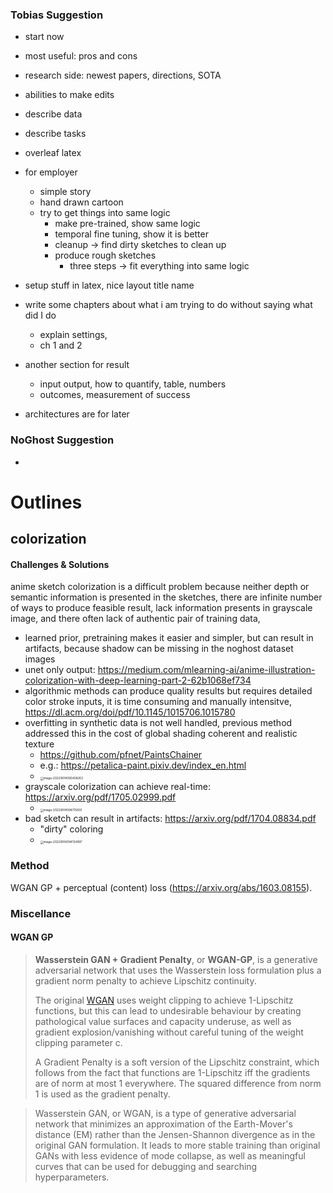 ### Tobias Suggestion

- start now



- most useful: pros and cons
- research side: newest papers, directions, SOTA
- abilities to make edits



- describe data
- describe tasks
- overleaf latex



- for employer
  - simple story
  - hand drawn cartoon
  - try to get things into same logic
    - make pre-trained, show same logic
    - temporal fine tuning, show it is better
    - cleanup -> find dirty sketches to clean up
    - produce rough sketches
      - three steps -> fit everything into same logic



- setup stuff in latex, nice layout title name
- write some chapters about what i am trying to do without saying what did I do
  - explain settings, 
  - ch 1 and 2

- another section for result
  - input output, how to quantify, table, numbers
  - outcomes, measurement of success
- architectures are for later

### NoGhost Suggestion

- 







# Outlines

## colorization

#### Challenges & Solutions

anime sketch colorization is a difficult problem because neither depth or semantic information is presented in the sketches, there are infinite number of ways to produce feasible result, lack information presents in grayscale image, and there often lack of authentic pair of training data,

- learned prior, pretraining makes it easier and simpler, but can result in artifacts, because shadow can be missing in the noghost dataset images
- unet only output: https://medium.com/mlearning-ai/anime-illustration-colorization-with-deep-learning-part-2-62b1068ef734
- algorithmic methods can produce quality results but requires detailed color stroke inputs, it is time consuming and manually intensitve, https://dl.acm.org/doi/pdf/10.1145/1015706.1015780
- overfitting in synthetic data is not well handled, previous method addressed this in the cost of global shading coherent and realistic texture
  - https://github.com/pfnet/PaintsChainer
  - e.g.: https://petalica-paint.pixiv.dev/index_en.html
  - <img src="https://raw.githubusercontent.com/redcxx/note-images/master/2022/08/upgit_20220814_1660467248.png" alt="image-20220814095408263" style="zoom:33%;" />
- grayscale colorization can achieve real-time: https://arxiv.org/pdf/1705.02999.pdf
  - <img src="https://raw.githubusercontent.com/redcxx/note-images/master/2022/08/upgit_20220814_1660466835.png" alt="image-20220814094715835" style="zoom:33%;" />
- bad sketch can result in artifacts: https://arxiv.org/pdf/1704.08834.pdf
  - "dirty" coloring
  - <img src="https://raw.githubusercontent.com/redcxx/note-images/master/2022/08/upgit_20220814_1660466495.png" alt="image-20220814094134997" style="zoom:33%;" />

### Method

WGAN GP + perceptual (content) loss (https://arxiv.org/abs/1603.08155).

### Miscellance

#### WGAN GP

> **Wasserstein GAN + Gradient Penalty**, or **WGAN-GP**, is a generative adversarial network that uses the Wasserstein loss formulation plus a gradient norm penalty to achieve Lipschitz continuity.
>
> The original [WGAN](https://paperswithcode.com/method/wgan) uses weight clipping to achieve 1-Lipschitz functions, but this can lead to undesirable behaviour by creating pathological value surfaces and capacity underuse, as well as gradient explosion/vanishing without careful tuning of the weight clipping parameter c.
>
> A Gradient Penalty is a soft version of the Lipschitz constraint, which follows from the fact that functions are 1-Lipschitz iff the gradients are of norm at most 1 everywhere. The squared difference from norm 1 is used as the gradient penalty.

> Wasserstein GAN, or WGAN, is a type of generative adversarial network that minimizes an approximation of the Earth-Mover's distance (EM) rather than the Jensen-Shannon divergence as in the original GAN formulation. It leads to more stable training than original GANs with less evidence of mode collapse, as well as meaningful curves that can be used for debugging and searching hyperparameters.

